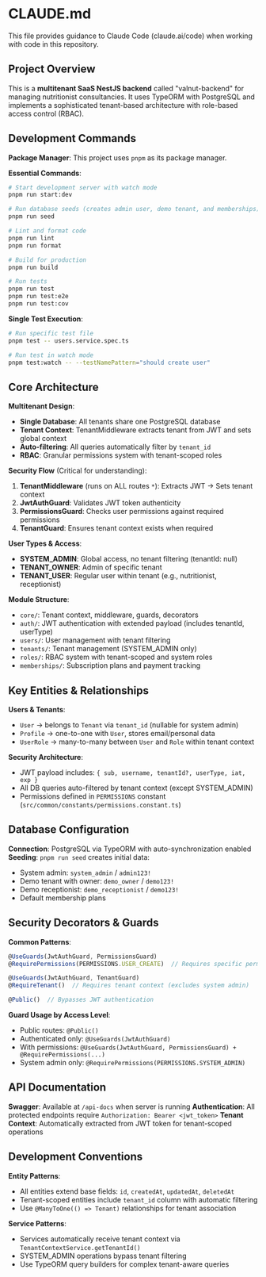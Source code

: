 # CLAUDE.md

This file provides guidance to Claude Code (claude.ai/code) when working with code in this repository.

## Project Overview

This is a **multitenant SaaS NestJS backend** called "valnut-backend" for managing nutritionist consultancies. It uses TypeORM with PostgreSQL and implements a sophisticated tenant-based architecture with role-based access control (RBAC).

## Development Commands

**Package Manager**: This project uses `pnpm` as its package manager.

**Essential Commands**:
```bash
# Start development server with watch mode
pnpm run start:dev

# Run database seeds (creates admin user, demo tenant, and memberships)
pnpm run seed

# Lint and format code
pnpm run lint
pnpm run format

# Build for production
pnpm run build

# Run tests
pnpm run test
pnpm run test:e2e
pnpm run test:cov
```

**Single Test Execution**:
```bash
# Run specific test file
pnpm test -- users.service.spec.ts

# Run test in watch mode
pnpm test:watch -- --testNamePattern="should create user"
```

## Core Architecture

**Multitenant Design**:
- **Single Database**: All tenants share one PostgreSQL database
- **Tenant Context**: TenantMiddleware extracts tenant from JWT and sets global context
- **Auto-filtering**: All queries automatically filter by `tenant_id`
- **RBAC**: Granular permissions system with tenant-scoped roles

**Security Flow** (Critical for understanding):
1. **TenantMiddleware** (runs on ALL routes `*`): Extracts JWT → Sets tenant context
2. **JwtAuthGuard**: Validates JWT token authenticity
3. **PermissionsGuard**: Checks user permissions against required permissions
4. **TenantGuard**: Ensures tenant context exists when required

**User Types & Access**:
- **SYSTEM_ADMIN**: Global access, no tenant filtering (tenantId: null)
- **TENANT_OWNER**: Admin of specific tenant
- **TENANT_USER**: Regular user within tenant (e.g., nutritionist, receptionist)

**Module Structure**:
- `core/`: Tenant context, middleware, guards, decorators
- `auth/`: JWT authentication with extended payload (includes tenantId, userType)
- `users/`: User management with tenant filtering
- `tenants/`: Tenant management (SYSTEM_ADMIN only)
- `roles/`: RBAC system with tenant-scoped and system roles
- `memberships/`: Subscription plans and payment tracking

## Key Entities & Relationships

**Users & Tenants**:
- `User` → belongs to `Tenant` via `tenant_id` (nullable for system admin)
- `Profile` → one-to-one with `User`, stores email/personal data
- `UserRole` → many-to-many between `User` and `Role` within tenant context

**Security Architecture**:
- JWT payload includes: `{ sub, username, tenantId?, userType, iat, exp }`
- All DB queries auto-filtered by tenant context (except SYSTEM_ADMIN)
- Permissions defined in `PERMISSIONS` constant (`src/common/constants/permissions.constant.ts`)

## Database Configuration

**Connection**: PostgreSQL via TypeORM with auto-synchronization enabled
**Seeding**: `pnpm run seed` creates initial data:
- System admin: `system_admin` / `admin123!`
- Demo tenant with owner: `demo_owner` / `demo123!`
- Demo receptionist: `demo_receptionist` / `demo123!`
- Default membership plans

## Security Decorators & Guards

**Common Patterns**:
```typescript
@UseGuards(JwtAuthGuard, PermissionsGuard)
@RequirePermissions(PERMISSIONS.USER_CREATE)  // Requires specific permission

@UseGuards(JwtAuthGuard, TenantGuard)
@RequireTenant()  // Requires tenant context (excludes system admin)

@Public()  // Bypasses JWT authentication
```

**Guard Usage by Access Level**:
- Public routes: `@Public()`
- Authenticated only: `@UseGuards(JwtAuthGuard)`
- With permissions: `@UseGuards(JwtAuthGuard, PermissionsGuard) + @RequirePermissions(...)`
- System admin only: `@RequirePermissions(PERMISSIONS.SYSTEM_ADMIN)`

## API Documentation

**Swagger**: Available at `/api-docs` when server is running
**Authentication**: All protected endpoints require `Authorization: Bearer <jwt_token>`
**Tenant Context**: Automatically extracted from JWT token for tenant-scoped operations

## Development Conventions

**Entity Patterns**:
- All entities extend base fields: `id`, `createdAt`, `updatedAt`, `deletedAt`
- Tenant-scoped entities include `tenant_id` column with automatic filtering
- Use `@ManyToOne(() => Tenant)` relationships for tenant association

**Service Patterns**:
- Services automatically receive tenant context via `TenantContextService.getTenantId()`
- SYSTEM_ADMIN operations bypass tenant filtering
- Use TypeORM query builders for complex tenant-aware queries